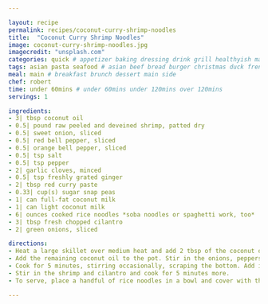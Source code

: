 ```yaml
---

layout: recipe
permalink: recipes/coconut-curry-shrimp-noodles 
title:  "Coconut Curry Shrimp Noodles"
image: coconut-curry-shrimp-noodles.jpg 
imagecredit: "unsplash.com" 
categories: quick # appetizer baking dressing drink grill healthyish marinade oven pickling quick raw salad sandwich sauce snack soup
tags: asian pasta seafood # asian beef bread burger christmas duck french fruit indian italian mexican nuts pasta pork poultry rice seafood thanksgiving vegetarian
meal: main # breakfast brunch dessert main side
chef: robert 
time: under 60mins # under 60mins under 120mins over 120mins
servings: 1 

ingredients:
- 3| tbsp coconut oil
- 0.5| pound raw peeled and deveined shrimp, patted dry
- 0.5| sweet onion, sliced
- 0.5| red bell pepper, sliced
- 0.5| orange bell pepper, sliced
- 0.5| tsp salt
- 0.5| tsp pepper
- 2| garlic cloves, minced
- 0.5| tsp freshly grated ginger
- 2| tbsp red curry paste
- 0.33| cup(s) sugar snap peas
- 1| can full-fat coconut milk
- 1| can light coconut milk
- 6| ounces cooked rice noodles *soba noodles or spaghetti work, too*
- 3| tbsp fresh chopped cilantro
- 2| green onions, sliced

directions:
- Heat a large skillet over medium heat and add 2 tbsp of the coconut oil. Add in the shrimp  and cook until opaque and pink on both sides. Sprinkle with salt and pepper Remove the shrimp and place it in a bowl off to the side.
- Add the remaining coconut oil to the pot. Stir in the onions, peppers, more salt and pepper and stir to toss. Cover and cook until the vegetables have slightly softened, about 5 minutes. Add in the garlic, ginger and curry paste and stir to coat. 
- Cook for 5 minutes, stirring occasionally, scraping the bottom. Add in the snap peas and coconut milk. Increase heat and bring the mixture to a boil, then reduce the heat to low, cover and cook for 5 minutes. 
- Stir in the shrimp and cilantro and cook for 5 minutes more.
- To serve, place a handful of rice noodles in a bowl and cover with the shrimp curry. Top with extra cilantro or green onions.

--- 
```

